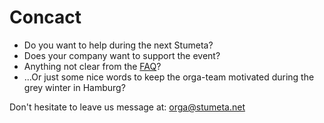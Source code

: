 # Concact

- Do you want to help during the next Stumeta? 
- Does your company want to support the event? 
- Anything not clear from the [FAQ](/faq/)? 
- ...Or just some nice words to keep the orga-team motivated during the grey winter in Hamburg? 



Don't hesitate to leave us message at: [orga@stumeta.net](mailto:orga@stumeta.net)
